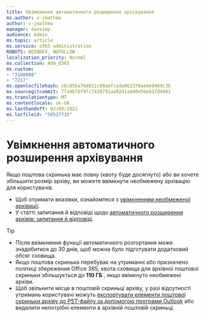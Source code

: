 ```yaml
---
title: Увімкнення автоматичного розширення архівування
ms.author: v-jmathew
author: v-jmathew
manager: dansimp
audience: Admin
ms.topic: article
ms.service: o365-administration
ROBOTS: NOINDEX, NOFOLLOW
localization_priority: Normal
ms.collection: Adm_O365
ms.custom:
- "3100008"
- "7217"
ms.openlocfilehash: cbc856a76d811c09aefcada962376ae4e9469c3b
ms.sourcegitcommit: 7fa9bf6f9fc7438791aa9241a440e5be817d4401
ms.translationtype: MT
ms.contentlocale: uk-UA
ms.lasthandoff: 03/08/2021
ms.locfileid: "50527735"
---
```

# <a name="enable-auto-expanding-archiving"></a>Увімкнення автоматичного розширення архівування

Якщо поштова скринька має повну (квоту буде досягнуто) або ви хочете збільшити розмір архіву, ви можете ввімкнути необмежену архівацію для користувачів.

- Щоб отримати вказівки, ознайомтеся з [увімкненням необмеженої архівації](https://docs.microsoft.com/office365/securitycompliance/enable-unlimited-archiving).
- У статті запитання й відповіді щодо [автоматичного розширення архівів: запитання й відповіді](https://blogs.technet.microsoft.com/exchange/2018/04/09/office-365-auto-expanding-archives-faq/).

> [!TIP]
>
> - Після ввімкнення функції автоматичного розгортання може знадобитися до 30 днів, щоб можна було підготувати додатковий обсяг сховища.
> - Якщо поштова скринька перебуває на утриманні або призначено політиці збереження Office 365, квота сховища для архівної поштової скриньки збільшується до **110 ГБ** , якщо ввімкнуто необмежені архіви.
> - Щоб звільнити місце в поштовій скриньці архіву, у разі відсутності утримань користувачі можуть [експортувати елементи поштової скриньки архіву до PST-файлу за допомогою програми Outlook](https://support.office.com/article/Export-or-backup-email-contacts-and-calendar-to-an-Outlook-pst-file-14252b52-3075-4e9b-be4e-ff9ef1068f91) або видалити непотрібні елементи в архівній поштовій скриньці.
